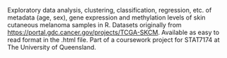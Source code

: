 Exploratory data analysis, clustering, classification, regression, etc. of metadata (age, sex), gene expression and methylation levels of skin cutaneous melanoma samples in R. Datasets originally from https://portal.gdc.cancer.gov/projects/TCGA-SKCM. Available as easy to read format in the .html file. Part of a coursework project for STAT7174 at The University of Queensland.
